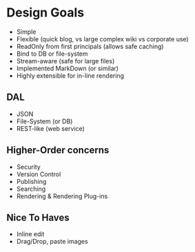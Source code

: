 # Design Goals
- Simple
- Flexible (quick blog, vs large complex wiki vs corporate use)
- ReadOnly from first principals (allows safe caching)
- Bind to DB or file-system
- Stream-aware (safe for large files)
- Implemented MarkDown (or similar)
- Highly extensible for in-line rendering

## DAL
- JSON
- File-System (or DB)
- REST-like (web service)

## Higher-Order concerns
- Security
- Version Control
- Publishing
- Searching
- Rendering & Rendering Plug-ins

## Nice To Haves
- Inline edit
- Drag/Drop, paste images


